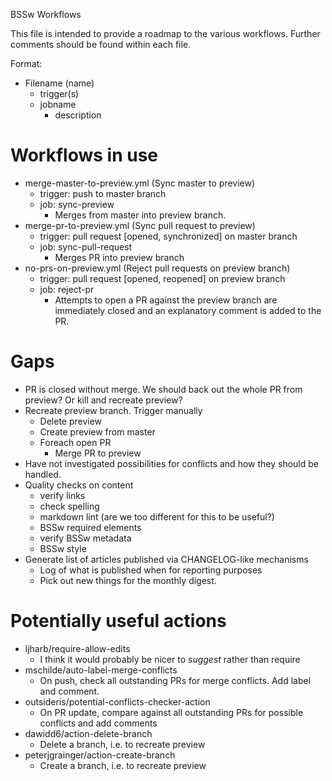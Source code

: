 BSSw Workflows

This file is intended to provide a roadmap to the various workflows.  Further comments should be found within each file.

Format:
* Filename (name)
    - trigger(s)
    - jobname
        - description

# Workflows in use
* merge-master-to-preview.yml (Sync master to preview)
    - trigger: push to master branch
    - job: sync-preview
        - Merges from master into preview branch.
* merge-pr-to-preview.yml (Sync pull request to preview)
    - trigger: pull request [opened, synchronized] on master branch
    - job: sync-pull-request
        - Merges PR into preview branch
* no-prs-on-preview.yml (Reject pull requests on preview branch)
    - trigger: pull request [opened, reopened] on preview branch
    - job: reject-pr
        - Attempts to open a PR against the preview branch are immediately closed and an explanatory comment is added to the PR.

# Gaps
* PR is closed without merge.  We should back out the whole PR from preview?  Or kill and recreate preview?
* Recreate preview branch.  Trigger manually
    - Delete preview
    - Create preview from master
    - Foreach open PR
        - Merge PR to preview
* Have not investigated possibilities for conflicts and how they should be handled.
* Quality checks on content
    - verify links
    - check spelling
    - markdown lint (are we too different for this to be useful?)
    - BSSw required elements
    - verify BSSw metadata
    - BSSw style
 * Generate list of articles published via CHANGELOG-like mechanisms
    - Log of what is published when for reporting purposes
    - Pick out new things for the monthly digest.

# Potentially useful actions
* ljharb/require-allow-edits
    - I think it would probably be nicer to *suggest* rather than require
* mschilde/auto-label-merge-conflicts
    - On push, check all outstanding PRs for merge conflicts.  Add label and comment.
* outsideris/potential-conflicts-checker-action
    - On PR update, compare against all outstanding PRs for possible conflicts and add comments
* dawidd6/action-delete-branch
    - Delete a branch, i.e. to recreate preview
* peterjgrainger/action-create-branch
    - Create a branch, i.e. to recreate preview
